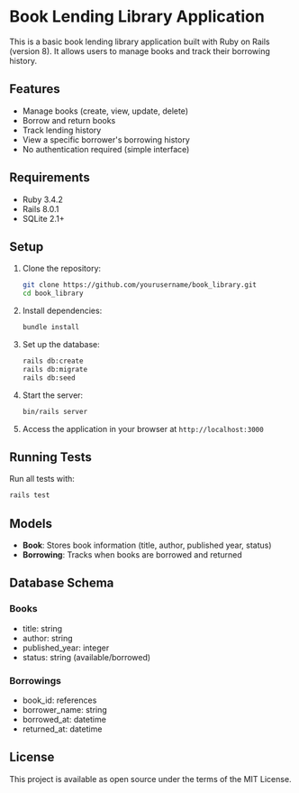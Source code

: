 # Book Lending Library Application

This is a basic book lending library application built with Ruby on Rails (version 8). It allows users to manage books and track their borrowing history.

## Features

- Manage books (create, view, update, delete)
- Borrow and return books
- Track lending history
- View a specific borrower's borrowing history
- No authentication required (simple interface)

## Requirements

- Ruby 3.4.2
- Rails 8.0.1
- SQLite 2.1+

## Setup

1. Clone the repository:
   ```bash
   git clone https://github.com/yourusername/book_library.git
   cd book_library
   ```

2. Install dependencies:
   ```bash
   bundle install
   ```

3. Set up the database:
   ```bash
   rails db:create
   rails db:migrate
   rails db:seed
   ```

4. Start the server:
   ```bash
   bin/rails server
   ```

5. Access the application in your browser at `http://localhost:3000`

## Running Tests

Run all tests with:
```bash
rails test
```

## Models

- **Book**: Stores book information (title, author, published year, status)
- **Borrowing**: Tracks when books are borrowed and returned

## Database Schema

### Books
- title: string
- author: string
- published_year: integer
- status: string (available/borrowed)

### Borrowings
- book_id: references
- borrower_name: string
- borrowed_at: datetime
- returned_at: datetime

## License

This project is available as open source under the terms of the MIT License.
